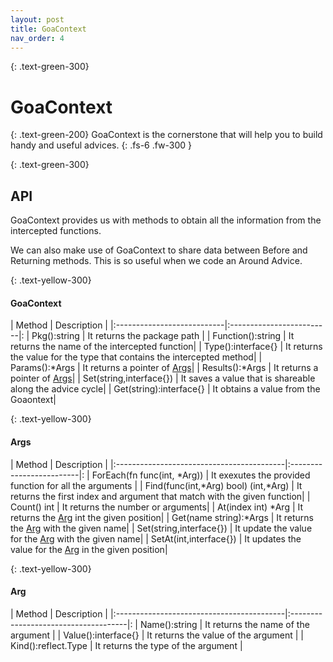 ```yaml
---
layout: post
title: GoaContext
nav_order: 4
---
```


{: .text-green-300}
# GoaContext

{: .text-green-200}
GoaContext is the cornerstone that will help you to build handy and useful advices.
{: .fs-6 .fw-300 }


{: .text-green-300}
## API

GoaContext provides us with methods to obtain all the information from the intercepted functions.

We can also make use of GoaContext to share data between Before and Returning methods. This is so useful when we code 
an Around Advice.

{: .text-yellow-300}
#### GoaContext

| Method                     | Description               |
|:---------------------------|:-------------------------|:
| Pkg():string               | It returns the package  path |
| Function():string          | It returns the name of the intercepted function|
| Type():interface{}         | It returns the value for the type that contains the intercepted method|
| Params():*Args             | It returns a pointer of [Args](#Args)|
| Results():*Args            | It returns a pointer of [Args](#Args)|
| Set(string,interface{})    | It saves a value that is shareable along the advice cycle|
| Get(string):interface{}    | It obtains a value from the Goaontext|

{: .text-yellow-300}
#### Args

| Method                                    | Description               |
|:------------------------------------------|:-------------------------|:
| ForEach(fn func(int, *Arg))               | It exexutes the provided function for all the arguments |
| Find(func(int,*Arg) bool) (int,*Arg)      | It returns the first index and argument that match with the given function|
| Count() int                               | It returns the number or arguments|
| At(index int) *Arg                        | It returns the [Arg](#Arg) int the given position|
| Get(name string):*Args                    | It returns the [Arg](#Arg) with the given name|
| Set(string,interface{})                   | It update the value for the [Arg](#Arg) with the given name|
| SetAt(int,interface{})                    | It updates the value for the [Arg](#Arg) in the given position|

{: .text-yellow-300}
#### Arg

| Method                                    | Description                          |
|:------------------------------------------|:-------------------------------------|:
| Name():string                             | It returns the name of the argument  |
| Value():interface{}                       | It returns the value of the argument |
| Kind():reflect.Type                       | It returns the type of the argument  |

